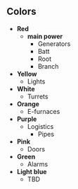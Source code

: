 ## Colors
* **Red**  
  * **main power**  
    * Generators  
    * Batt  
    * Root  
    * Branch  
* **Yellow**  
  * Lights  
* **White**  
  * Turrets  
* **Orange**  
  * E-furnaces  
* **Purple**  
  * Logistics  
    * Pipes  
* **Pink**  
  * Doors  
* **Green**  
  * Alarms
* **Light blue**
  * TBD
